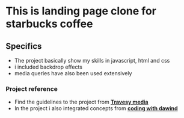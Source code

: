 # This is landing page clone for starbucks coffee

## Specifics

- The project basically show my skills in javascript, html and css
- i included backdrop effects
- media queries have also been used extensively

### Project reference

- Find the guidelines to the project from **[Travesy media](https://www.youtube.com/watch?v=x_n2FGNsm0o)**
- In the project i also integrated concepts from **[coding with dawind](https://www.youtube.com/watch?v=afaqr875gUE)**
